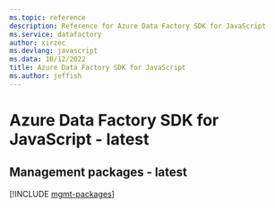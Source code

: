 ```yaml
---
ms.topic: reference
description: Reference for Azure Data Factory SDK for JavaScript
ms.service: datafactory
author: xirzec
ms.devlang: javascript
ms.data: 10/12/2022
title: Azure Data Factory SDK for JavaScript
ms.author: jeffish
---
```

# Azure Data Factory SDK for JavaScript - latest

## Management packages - latest
[!INCLUDE [mgmt-packages](data-factory-mgmt-index.md)]